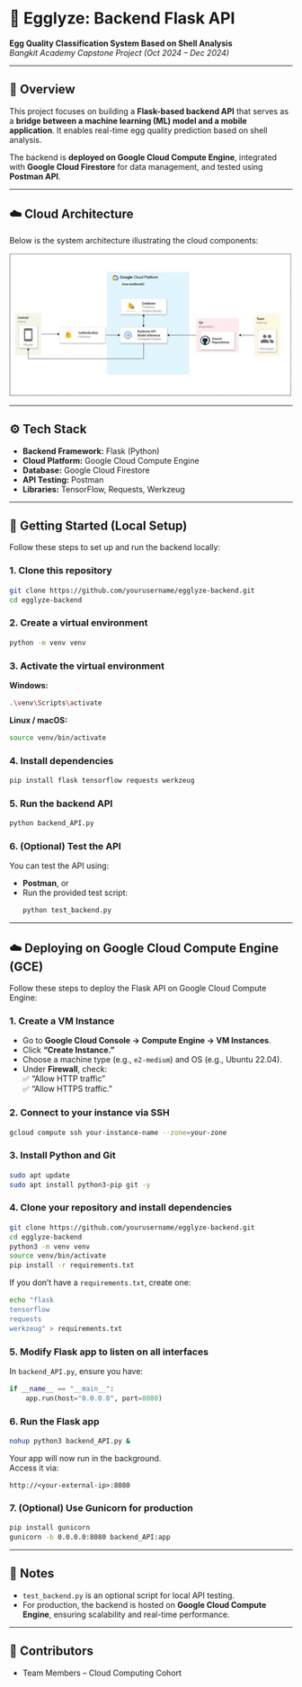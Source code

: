 # 🥚 Egglyze: Backend Flask API  
**Egg Quality Classification System Based on Shell Analysis**  
*Bangkit Academy Capstone Project (Oct 2024 – Dec 2024)*  

---

## 🧠 Overview  
This project focuses on building a **Flask-based backend API** that serves as a **bridge between a machine learning (ML) model and a mobile application**. It enables real-time egg quality prediction based on shell analysis.  

The backend is **deployed on Google Cloud Compute Engine**, integrated with **Google Cloud Firestore** for data management, and tested using **Postman API**.

---

## ☁️ Cloud Architecture  
Below is the system architecture illustrating the cloud components:

<p align="center">
  <img src="./Egglyze-diagram.jpg" alt="Architecture Diagram" width="800">
</p>

---

## ⚙️ Tech Stack  
- **Backend Framework:** Flask (Python)  
- **Cloud Platform:** Google Cloud Compute Engine  
- **Database:** Google Cloud Firestore  
- **API Testing:** Postman  
- **Libraries:** TensorFlow, Requests, Werkzeug  

---

## 🚀 Getting Started (Local Setup)

Follow these steps to set up and run the backend locally:  

### 1. Clone this repository  
```bash
git clone https://github.com/yourusername/egglyze-backend.git
cd egglyze-backend
```

### 2. Create a virtual environment  
```bash
python -m venv venv
```

### 3. Activate the virtual environment  
**Windows:**  
```bash
.\venv\Scripts\activate
```  
**Linux / macOS:**  
```bash
source venv/bin/activate
```

### 4. Install dependencies  
```bash
pip install flask tensorflow requests werkzeug
```

### 5. Run the backend API  
```bash
python backend_API.py
```

### 6. (Optional) Test the API  
You can test the API using:
- **Postman**, or  
- Run the provided test script:  
  ```bash
  python test_backend.py
  ```

---

## ☁️ Deploying on Google Cloud Compute Engine (GCE)

Follow these steps to deploy the Flask API on Google Cloud Compute Engine:  

### 1. Create a VM Instance  
- Go to **Google Cloud Console → Compute Engine → VM Instances**.  
- Click **“Create Instance.”**  
- Choose a machine type (e.g., `e2-medium`) and OS (e.g., Ubuntu 22.04).  
- Under **Firewall**, check:  
  ✅ “Allow HTTP traffic”  
  ✅ “Allow HTTPS traffic.”  

### 2. Connect to your instance via SSH  
```bash
gcloud compute ssh your-instance-name --zone=your-zone
```

### 3. Install Python and Git  
```bash
sudo apt update
sudo apt install python3-pip git -y
```

### 4. Clone your repository and install dependencies  
```bash
git clone https://github.com/yourusername/egglyze-backend.git
cd egglyze-backend
python3 -m venv venv
source venv/bin/activate
pip install -r requirements.txt
```

If you don’t have a `requirements.txt`, create one:  
```bash
echo "flask
tensorflow
requests
werkzeug" > requirements.txt
```

### 5. Modify Flask app to listen on all interfaces  
In `backend_API.py`, ensure you have:  
```python
if __name__ == "__main__":
    app.run(host="0.0.0.0", port=8080)
```

### 6. Run the Flask app  
```bash
nohup python3 backend_API.py &
```

Your app will now run in the background.  
Access it via:  
```
http://<your-external-ip>:8080
```

### 7. (Optional) Use Gunicorn for production  
```bash
pip install gunicorn
gunicorn -b 0.0.0.0:8080 backend_API:app
```

---

## 🧩 Notes  
- `test_backend.py` is an optional script for local API testing.  
- For production, the backend is hosted on **Google Cloud Compute Engine**, ensuring scalability and real-time performance.  

---

## 👥 Contributors  
- Team Members – Cloud Computing Cohort 
